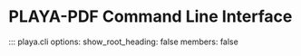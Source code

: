 # PLAYA-PDF Command Line Interface

::: playa.cli
    options:
        show_root_heading: false
        members: false
